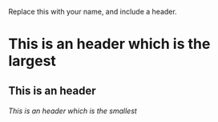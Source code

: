 Replace this with your name, and include a header.
# This is an <merve> header which is the largest
## This is an <merve> header
###### This is an <merve> header which is the smallest
